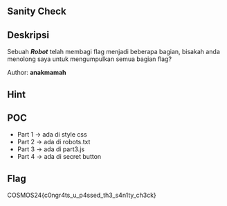 ## Sanity Check

## Deskripsi

Sebuah _**Robot**_ telah membagi flag menjadi beberapa bagian, bisakah anda menolong saya untuk mengumpulkan semua bagian flag?

Author: **anakmamah**

## Hint


## POC

- Part 1 -> ada di style css
- Part 2 -> ada di robots.txt
- Part 3 -> ada di part3.js
- Part 4 -> ada di secret button

## Flag

COSMOS24{c0ngr4ts_u_p4ssed_th3_s4n1ty_ch3ck}
